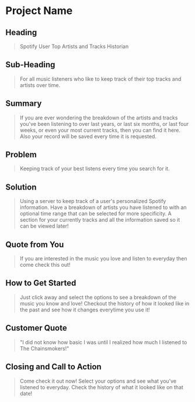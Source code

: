 # Project Name #

<!--
> This material was originally posted [here](http://www.quora.com/What-is-Amazons-approach-to-product-development-and-product-management). It is reproduced here for posterities sake.

There is an approach called "working backwards" that is widely used at Amazon. They work backwards from the customer, rather than starting with an idea for a product and trying to bolt customers onto it. While working backwards can be applied to any specific product decision, using this approach is especially important when developing new products or features.

For new initiatives a product manager typically starts by writing an internal press release announcing the finished product. The target audience for the press release is the new/updated product's customers, which can be retail customers or internal users of a tool or technology. Internal press releases are centered around the customer problem, how current solutions (internal or external) fail, and how the new product will blow away existing solutions.

If the benefits listed don't sound very interesting or exciting to customers, then perhaps they're not (and shouldn't be built). Instead, the product manager should keep iterating on the press release until they've come up with benefits that actually sound like benefits. Iterating on a press release is a lot less expensive than iterating on the product itself (and quicker!).

If the press release is more than a page and a half, it is probably too long. Keep it simple. 3-4 sentences for most paragraphs. Cut out the fat. Don't make it into a spec. You can accompany the press release with a FAQ that answers all of the other business or execution questions so the press release can stay focused on what the customer gets. My rule of thumb is that if the press release is hard to write, then the product is probably going to suck. Keep working at it until the outline for each paragraph flows.

Oh, and I also like to write press-releases in what I call "Oprah-speak" for mainstream consumer products. Imagine you're sitting on Oprah's couch and have just explained the product to her, and then you listen as she explains it to her audience. That's "Oprah-speak", not "Geek-speak".

Once the project moves into development, the press release can be used as a touchstone; a guiding light. The product team can ask themselves, "Are we building what is in the press release?" If they find they're spending time building things that aren't in the press release (overbuilding), they need to ask themselves why. This keeps product development focused on achieving the customer benefits and not building extraneous stuff that takes longer to build, takes resources to maintain, and doesn't provide real customer benefit (at least not enough to warrant inclusion in the press release).
 -->

## Heading ##
  > Spotify User Top Artists and Tracks Historian

## Sub-Heading ##
  > For all music listeners who like to keep track of their top tracks and artists
  over time.

## Summary ##
  > If you are ever wondering the breakdown of the artists and tracks you've been
  listening to over last years, or last six months, or last four weeks, or even
  your most current tracks, then you can find it here. Also your record will be
  saved every time it is requested.

## Problem ##
  > Keeping track of your best listens every time you search for it.

## Solution ##
  > Using a server to keep track of a user's personalized Spotify information.
Have a breakdown of artists you have listened to with an optional time range
that can be selected for more specificity. A section for your currently tracks
and all the information saved so it can be viewed later!

## Quote from You ##
  > If you are interested in the music you love and listen to everyday then come
  check this out!

## How to Get Started ##
  > Just click away and select the options to see a breakdown of the music you
  know and love! Checkout the history of how it looked like in the past and
  see how it changes everytime you use it!

## Customer Quote ##
  > "I did not know how basic I was until I realized how much I listened to
  The Chainsmokers!"

## Closing and Call to Action ##
  > Come check it out now! Select your options and see what you've listened
  to everyday. Check the history of what it looked like on that date!
